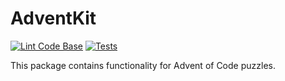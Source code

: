 # AdventKit

[![Lint Code Base](https://github.com/christianeiselt/AdventKit/actions/workflows/linter.yml/badge.svg)](https://github.com/christianeiselt/AdventKit/actions/workflows/linter.yml)
[![Tests](https://github.com/christianeiselt/AdventKit/actions/workflows/tests.yml/badge.svg)](https://github.com/christianeiselt/AdventKit/actions/workflows/tests.yml)

This package contains functionality for Advent of Code puzzles.
